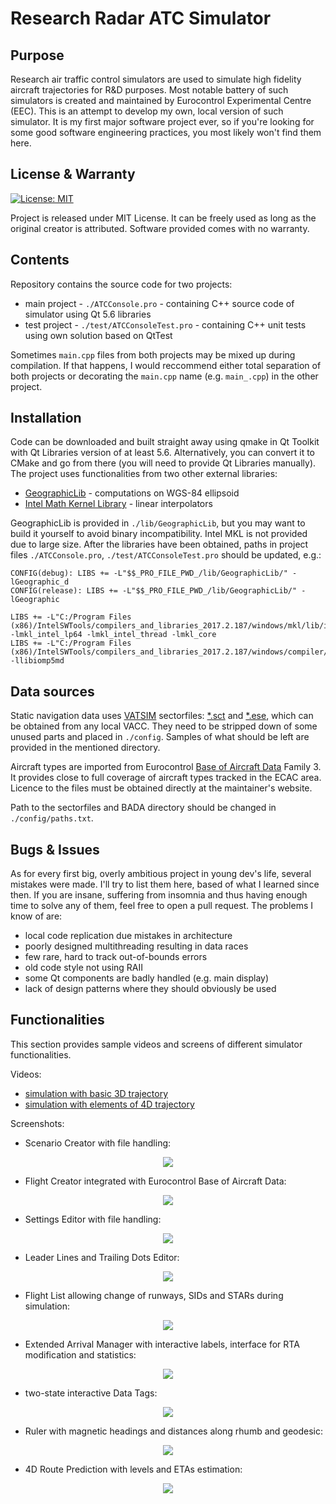 # Research Radar ATC Simulator
## Purpose
Research air traffic control simulators are used to simulate high fidelity aircraft trajectories for R&D purposes. Most notable battery of such simulators is created and maintained by Eurocontrol Experimental Centre (EEC). This is an attempt to develop my own, local version of such simulator. It is my first major software project ever, so if you're looking for some good software engineering practices, you most likely won't find them here.

## License & Warranty
[![License: MIT](https://img.shields.io/badge/License-MIT-yellow.svg)](https://opensource.org/licenses/MIT)

Project is released under MIT License. It can be freely used as long as the original creator is attributed. Software provided comes with no warranty.

## Contents
Repository contains the source code for two projects:
 - main project - `./ATCConsole.pro` - containing C++ source code of simulator using Qt 5.6 libraries
 - test project - `./test/ATCConsoleTest.pro` - containing C++ unit tests using own solution based on QtTest
 
Sometimes `main.cpp` files from both projects may be mixed up during compilation. If that happens, I would reccommend either total separation of both projects or decorating the `main.cpp` name (e.g. `main_.cpp`) in the other project.

## Installation
Code can be downloaded and built straight away using qmake in Qt Toolkit with Qt Libraries version of at least 5.6. Alternatively, you can convert it to CMake and go from there (you will need to provide Qt Libraries manually).
The project uses functionalities from two other external libraries:
 - [GeographicLib](https://geographiclib.sourceforge.io/) - computations on WGS-84 ellipsoid
 - [Intel Math Kernel Library](https://software.intel.com/en-us/mkl) - linear interpolators

GeographicLib is provided in `./lib/GeographicLib`, but you may want to build it yourself to avoid binary incompatibility. Intel MKL is not provided due to large size. After the libraries have been obtained, paths in project files `./ATCConsole.pro`, `./test/ATCConsoleTest.pro` should be updated, e.g.:
```
CONFIG(debug): LIBS += -L"$$_PRO_FILE_PWD_/lib/GeographicLib/" -lGeographic_d
CONFIG(release): LIBS += -L"$$_PRO_FILE_PWD_/lib/GeographicLib/" -lGeographic

LIBS += -L"C:/Program Files (x86)/IntelSWTools/compilers_and_libraries_2017.2.187/windows/mkl/lib/intel64_win" -lmkl_intel_lp64 -lmkl_intel_thread -lmkl_core
LIBS += -L"C:/Program Files (x86)/IntelSWTools/compilers_and_libraries_2017.2.187/windows/compiler/lib/intel64_win" -llibiomp5md
```

## Data sources
Static navigation data uses [VATSIM](https://www.vatsim.net/) sectorfiles: [*.sct](http://www1.metacraft.com/VRC/docs/doc.php?page=appendix_g) and [*.ese](http://www.euroscope.hu/mediawiki/index.php?title=ESE_Files_Description), which can be obtained from any local VACC. They need to be stripped down of some unused parts and placed in `./config`. Samples of what should be left are provided in the mentioned directory.

Aircraft types are imported from Eurocontrol [Base of Aircraft Data](http://www.eurocontrol.int/services/bada) Family 3. It provides close to full coverage of aircraft types tracked in the ECAC area. Licence to the files must be obtained directly at the maintainer's website. 

Path to the sectorfiles and BADA directory should be changed in `./config/paths.txt`.

## Bugs & Issues
As for every first big, overly ambitious project in young dev's life, several mistakes were made. I'll try to list them here, based of what I learned since then. If you are insane, suffering from insomnia and thus having enough time to solve any of them, feel free to open a pull request. The problems I know of are:
 - local code replication due mistakes in architecture
 - poorly designed multithreading resulting in data races
 - few rare, hard to track out-of-bounds errors
 - old code style not using RAII
 - some Qt components are badly handled (e.g. main display)
 - lack of design patterns where they should obviously be used
 
## Functionalities
This section provides sample videos and screens of different simulator functionalities.

Videos:
 - [simulation with basic 3D trajectory](https://youtu.be/GWc-Kyylh48)
 - [simulation with elements of 4D trajectory](https://youtu.be/bYN1PGMVWBc)
 
Screenshots:
 - Scenario Creator with file handling:
<p align="center">
  <img src="https://github.com/ignmiz/Images/blob/master/ATC_Console/scenario_editor.png">
</p>

 - Flight Creator integrated with Eurocontrol Base of Aircraft Data:
<p align="center">
  <img src="https://github.com/ignmiz/Images/blob/master/ATC_Console/flight_editor.png">
</p>

 - Settings Editor with file handling:
<p align="center">
  <img src="https://github.com/ignmiz/Images/blob/master/ATC_Console/settings.png">
</p>

 - Leader Lines and Trailing Dots Editor:
<p align="center">
  <img src="https://github.com/ignmiz/Images/blob/master/ATC_Console/leader_trailing.png">
</p>

 - Flight List allowing change of runways, SIDs and STARs during simulation:
<p align="center">
  <img src="https://github.com/ignmiz/Images/blob/master/ATC_Console/flight_list.png">
</p>

 - Extended Arrival Manager with interactive labels, interface for RTA modification and statistics:
<p align="center">
  <img src="https://github.com/ignmiz/Images/blob/master/ATC_Console/aman.png">
</p>

 - two-state interactive Data Tags:
<p align="center">
  <img src="https://github.com/ignmiz/Images/blob/master/ATC_Console/data_tags.png">
</p>

 - Ruler with magnetic headings and distances along rhumb and geodesic:
<p align="center">
  <img src="https://github.com/ignmiz/Images/blob/master/ATC_Console/ruler.png">
</p>

 - 4D Route Prediction with levels and ETAs estimation:
<p align="center">
  <img src="https://github.com/ignmiz/Images/blob/master/ATC_Console/route_all_2.png">
</p>
